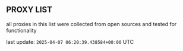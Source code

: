 ## PROXY LIST

all proxies in this list were collected from open sources and tested for functionality

last update: `2025-04-07 06:20:39.438584+00:00` UTC